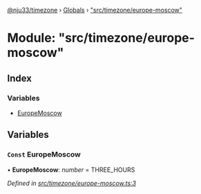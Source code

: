 [@nju33/timezone](../README.md) › [Globals](../globals.md) › ["src/timezone/europe-moscow"](_src_timezone_europe_moscow_.md)

# Module: "src/timezone/europe-moscow"

## Index

### Variables

* [EuropeMoscow](_src_timezone_europe_moscow_.md#const-europemoscow)

## Variables

### `Const` EuropeMoscow

• **EuropeMoscow**: *number* = THREE_HOURS

*Defined in [src/timezone/europe-moscow.ts:3](https://github.com/nju33/timezone/blob/84669d2/src/timezone/europe-moscow.ts#L3)*
